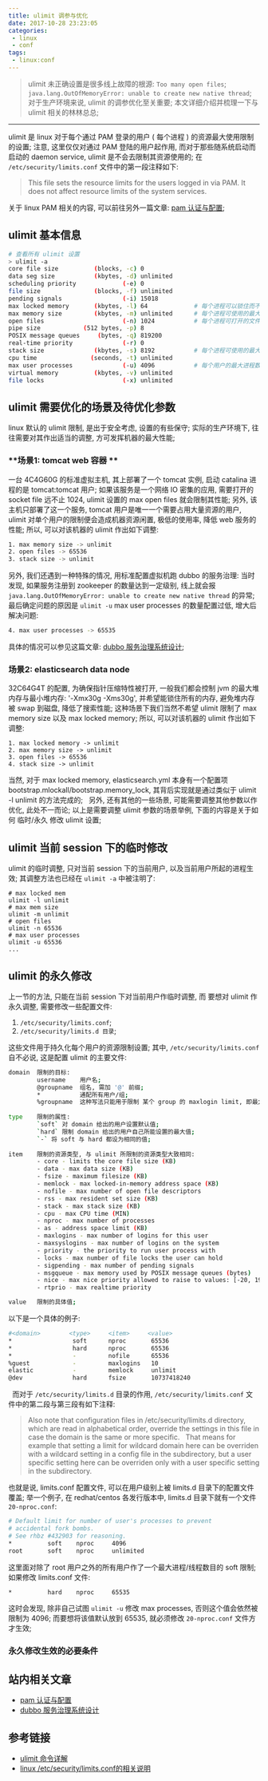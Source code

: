 ```yaml
---
title: ulimit 调参与优化
date: 2017-10-28 23:23:05
categories:
 - linux
 - conf
tags:
 - linux:conf
---
```


> ulimit 未正确设置是很多线上故障的根源: 
`Too many open files`;
`java.lang.OutOfMemoryError: unable to create new native thread`;
对于生产环境来说, ulimit 的调参优化至关重要;
本文详细介绍并梳理一下与 ulimit 相关的林林总总;

<!--more-->

------

ulimit 是 linux 对于每个通过 PAM 登录的用户 ( 每个进程 ) 的资源最大使用限制的设置;
注意, 这里仅仅对通过 PAM 登陆的用户起作用, 而对于那些随系统启动而启动的 daemon service, ulimit 是不会去限制其资源使用的;
在 `/etc/security/limits.conf` 文件中的第一段注释如下:
> This file sets the resource limits for the users logged in via PAM.
It does not affect resource limits of the system services.

关于 linux PAM 相关的内容, 可以前往另外一篇文章: [pam 认证与配置]();

## **ulimit 基本信息**
``` bash
# 查看所有 ulimit 设置
> ulimit -a
core file size          (blocks, -c) 0
data seg size           (kbytes, -d) unlimited
scheduling priority             (-e) 0
file size               (blocks, -f) unlimited
pending signals                 (-i) 15018
max locked memory       (kbytes, -l) 64             # 每个进程可以锁住而不被 swap 出去的内存
max memory size         (kbytes, -m) unlimited      # 每个进程可使用的最大内存大小
open files                      (-n) 1024           # 每个进程可打开的文件数
pipe size            (512 bytes, -p) 8
POSIX message queues     (bytes, -q) 819200
real-time priority              (-r) 0
stack size              (kbytes, -s) 8192           # 每个进程可使用的最大堆栈大小
cpu time               (seconds, -t) unlimited
max user processes              (-u) 4096           # 每个用户的最大进程数
virtual memory          (kbytes, -v) unlimited
file locks                      (-x) unlimited
```

## **ulimit 需要优化的场景及待优化参数**
linux 默认的 ulimit 限制, 是出于安全考虑, 设置的有些保守; 实际的生产环境下, 往往需要对其作出适当的调整, 方可发挥机器的最大性能;
### **场景1: tomcat web 容器 **
一台 4C4G60G 的标准虚拟主机, 其上部署了一个 tomcat 实例, 启动 catalina 进程的是 tomcat:tomcat 用户;
如果该服务是一个网络 IO 密集的应用, 需要打开的 socket file 远不止 1024, ulimit 设置的 max open files 就会限制其性能; 另外, 该主机只部署了这一个服务, tomcat 用户是唯一一个需要占用大量资源的用户, ulimit 对单个用户的限制便会造成机器资源闲置, 极低的使用率, 降低 web 服务的性能;
所以, 可以对该机器的 ulimit 作出如下调整:
``` bash
1. max memory size -> unlimit
2. open files -> 65536
3. stack size -> unlimit
```
另外, 我们还遇到一种特殊的情况, 用标准配置虚拟机跑 dubbo 的服务治理: 当时发现, 如果服务注册到 zookeeper 的数量达到一定级别, 线上就会报 `java.lang.OutOfMemoryError: unable to create new native thread` 的异常;
最后确定问题的原因是 `ulimit -u` max user processes 的数量配置过低, 增大后解决问题:
``` bash
4. max user processes -> 65535
```
具体的情况可以参见这篇文章: [dubbo 服务治理系统设计]();

### **场景2: elasticsearch data node**
32C64G4T 的配置, 为确保指针压缩特性被打开, 一般我们都会控制 jvm 的最大堆内存与最小堆内存: '-Xmx30g -Xms30g', 并希望能锁住所有的内存, 避免堆内存被 swap 到磁盘, 降低了搜索性能; 这种场景下我们当然不希望 ulimit 限制了 max memory size 以及 max locked memory;
所以, 可以对该机器的 ulimit 作出如下调整:
```
1. max locked memory -> unlimit
2. max memory size -> unlimit
3. open files -> 65536
4. stack size -> unlimit
```
当然, 对于 max locked memory, elasticsearch.yml 本身有一个配置项 bootstrap.mlockall/bootstrap.memory_lock, 其背后实现就是通过类似于 ulimit -l unlimit 的方法完成的;
&nbsp;
另外, 还有其他的一些场景, 可能需要调整其他参数以作优化, 此处不一而论;
以上是需要调整 ulimit 参数的场景举例, 下面的内容是关于如何 临时/永久 修改 ulimit 设置;

## **ulimit 当前 session 下的临时修改**
ulimit 的临时调整, 只对当前 session 下的当前用户, 以及当前用户所起的进程生效;
其调整方法也已经在 `ulimit -a` 中被注明了:
```
# max locked mem
ulimit -l unlimit
# max mem size
ulimit -m unlimit
# open files
ulimit -n 65536
# max user processes
ulimit -u 65536
...
```

## **ulimit 的永久修改**
上一节的方法, 只能在当前 session 下对当前用户作临时调整, 而 要想对 ulimit 作永久调整, 需要修改一些配置文件:

1. `/etc/security/limits.conf`;
2. `/etc/security/limits.d 目录`;

这些文件用于持久化每个用户的资源限制设置;
其中, `/etc/security/limits.conf` 自不必说, 这是配置 ulimit 的主要文件:
``` bash
domain  限制的目标:
        username    用户名;
        @groupname  组名, 需加 '@' 前缀;
        *           通配所有用户/组;
        %groupname  这种写法只能用于限制 某个 group 的 maxlogin limit, 即最大登陆用户数限制;
        
type    限制的属性:
        `soft` 对 domain 给出的用户设置默认值; 
        `hard` 限制 domain 给出的用户自己所能设置的最大值; 
        `-` 将 soft 与 hard 都设为相同的值;
        
item    限制的资源类型, 与 ulimit 所限制的资源类型大致相同:
        - core - limits the core file size (KB)
        - data - max data size (KB)
        - fsize - maximum filesize (KB)
        - memlock - max locked-in-memory address space (KB)
        - nofile - max number of open file descriptors
        - rss - max resident set size (KB)
        - stack - max stack size (KB)
        - cpu - max CPU time (MIN)
        - nproc - max number of processes
        - as - address space limit (KB)
        - maxlogins - max number of logins for this user
        - maxsyslogins - max number of logins on the system
        - priority - the priority to run user process with
        - locks - max number of file locks the user can hold
        - sigpending - max number of pending signals
        - msgqueue - max memory used by POSIX message queues (bytes)
        - nice - max nice priority allowed to raise to values: [-20, 19]
        - rtprio - max realtime priority

value   限制的具体值;
```
以下是一个具体的例子:
``` bash
#<domain>        <type>     <item>     <value>
*                 soft      nproc       65536
*                 hard      nproc       65536
*                 -         nofile      65536
%guest            -         maxlogins   10
elastic           -         memlock     unlimit
@dev              hard      fsize       10737418240
```
&nbsp;
而对于 `/etc/security/limits.d` 目录的作用,  `/etc/security/limits.conf` 文件中的第二段与第三段有如下注释:

> Also note that configuration files in /etc/security/limits.d directory,
which are read in alphabetical order, override the settings in this
file in case the domain is the same or more specific.
&nbsp;
That means for example that setting a limit for wildcard domain here
can be overriden with a wildcard setting in a config file in the
subdirectory, but a user specific setting here can be overriden only
with a user specific setting in the subdirectory.

也就是说, limits.conf 配置文件, 可以在用户级别上被 limits.d 目录下的配置文件覆盖;
举一个例子, 在 redhat/centos 各发行版本中, limits.d 目录下就有一个文件 `20-nproc.conf`:
``` bash
# Default limit for number of user's processes to prevent
# accidental fork bombs.
# See rhbz #432903 for reasoning.
*          soft    nproc     4096
root       soft    nproc     unlimited
```
这里面对除了 root 用户之外的所有用户作了一个最大进程/线程数目的 soft 限制;
如果修改 limits.conf 文件:
``` bash
*          hard    nproc     65535
```
这时会发现, 除非自己试图 `ulimit -u` 修改 max processes, 否则这个值会依然被限制为 4096;
而要想将该值默认放到 65535, 就必须修改 `20-nproc.conf` 文件方才生效;

### **永久修改生效的必要条件**

## **站内相关文章**
- [pam 认证与配置]()
- [dubbo 服务治理系统设计]()

## **参考链接**
- [ulimit 命令详解](http://www.cnblogs.com/zengkefu/p/5649407.html)
- [linux /etc/security/limits.conf的相关说明](http://blog.csdn.net/taijianyu/article/details/5976319)

